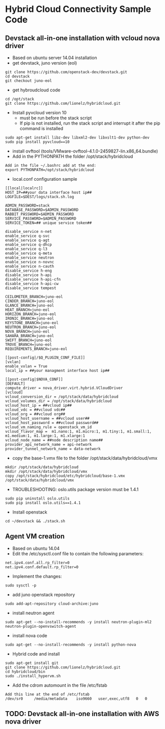 # Hybrid Cloud Connectivity Sample Code 

## Devstack all-in-one installation with vcloud nova driver

- Based on ubuntu server 14.04 installation
- get devstack, juno version (eol)
```
git clone https://github.com/openstack-dev/devstack.git
cd devstack
git checkout juno-eol
```
- get hybroudcloud code
```
cd /opt/stack
git clone https://github.com/lionelz/hybridcloud.git
```
- Install pyvcloud version 10 
     - must be run before the stack script
     - If pip is not installed, run the stack script and interrupt it after the pip command is installed  
```
sudo apt-get install libz-dev libxml2-dev libxslt1-dev python-dev
sudo pip install pyvcloud==10
```
- install ovftool (tools/VMware-ovftool-4.1.0-2459827-lin.x86_64.bundle)
- Add in the PYTHONPATH the folder /opt/stack/hybridcloud
```
Add in the file ~/.bashrc add at the end:
export PYTHONPATH=/opt/stack/hybridcloud
```
- local.conf configuration sample
```
[[local|localrc]]
HOST_IP=##your data interface host ip##
LOGFILE=$DEST/logs/stack.sh.log

ADMIN_PASSWORD=stack
DATABASE_PASSWORD=$ADMIN_PASSWORD
RABBIT_PASSWORD=$ADMIN_PASSWORD
SERVICE_PASSWORD=$ADMIN_PASSWORD
SERVICE_TOKEN=## unique service token##

disable_service n-net
enable_service q-svc
enable_service q-agt
enable_service q-dhcp
enable_service q-l3
enable_service q-meta
enable_service neutron
enable_service n-novnc
enable_service n-cauth
disable_service h-eng
disable_service h-api
disable_service h-api-cfn
disable_service h-api-cw
disable_service tempest

CEILOMETER_BRANCH=juno-eol
CINDER_BRANCH=juno-eol
GLANCE_BRANCH=juno-eol
HEAT_BRANCH=juno-eol
HORIZON_BRANCH=juno-eol
IRONIC_BRANCH=juno-eol
KEYSTONE_BRANCH=juno-eol
NEUTRON_BRANCH=juno-eol
NOVA_BRANCH=juno-eol
SAHARA_BRANCH=juno-eol
SWIFT_BRANCH=juno-eol
TROVE_BRANCH=juno-eol
REQUIREMENTS_BRANCH=juno-eol

[[post-config|/$Q_PLUGIN_CONF_FILE]]
[vxlan]
enable_vxlan = True
local_ip = ##your managment interface host ip##

[[post-config|$NOVA_CONF]]
[DEFAULT]
compute_driver = nova_driver.virt.hybrid.VCloudDriver
[vcloud]
vcloud_conversion_dir = /opt/stack/data/hybridcloud
vcloud_volumes_dir = /opt/stack/data/hybridcloud
vcloud_host_ip = ##vcloud ip##
vcloud_vdc = ##vcloud vdc##
vcloud_org = ##vcloud org##
vcloud_host_username = ##vcloud user##
vcloud_host_password = ##vcloud password##
vcloud_vm_naming_rule = openstack_vm_id
vcloud_flavor_map =  m1.nano:1, m1.micro:1, m1.tiny:1, m1.small:1, m1.medium:1, m1.large:1, m1.xlarge:1
vcloud_node_name = ##node description name##
provider_api_network_name = api-network
provider_tunnel_network_name = data-network
```
- copy the base-1.vmx file to the folder /opt/stack/data/hybridcloud/vmx
```
mkdir /opt/stack/data/hybridcloud
mkdir /opt/stack/data/hybridcloud/vmx
copy /opt/stack/hybridcloud/etc/hybridcloud/base-1.vmx /opt/stack/data/hybridcloud/vmx 
```
- TROUBLESHOOTING: oslo.utils package version must be 1.4.1
```
sudo pip uninstall oslo.utils
sudo pip install oslo.utils==1.4.1
``` 
- Install openstack
``` 
cd ~/devstack && ./stack.sh
``` 

## Agent VM creation
- Based on ubuntu 14.04
- Edit the /etc/sysctl.conf file to contain the following parameters:
```
net.ipv4.conf.all.rp_filter=0
net.ipv4.conf.default.rp_filter=0
```
- Implement the changes:
```
sudo sysctl -p
```
- add juno openstack repository
```
sudo add-apt-repository cloud-archive:juno
```
- install neutron agent
```
sudo apt-get --no-install-recommends -y install neutron-plugin-ml2 neutron-plugin-openvswitch-agent
```
- install nova code
```
sudo apt-get --no-install-recommends -y install python-nova
```
- Hybrid code and install
```
sudo apt-get install git
git clone https://github.com/lionelz/hybridcloud.git
cd hybridcloud/bin
sudo ./install_hypervm.sh
```
- Add the cdrom automount in the file /etc/fstab
```
Add this line at the end of /etc/fstab
/dev/sr0     /media/metadata    iso9660   user,exec,utf8   0   0 

```

## TODO: Devstack all-in-one installation with AWS nova driver


